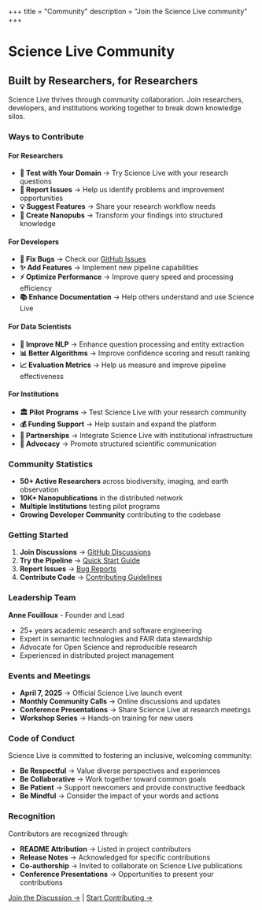 +++
title = "Community"
description = "Join the Science Live community"
+++

# Science Live Community

## Built by Researchers, for Researchers

Science Live thrives through community collaboration. Join researchers, developers, and institutions working together to break down knowledge silos.

### Ways to Contribute

#### For Researchers
- **🔬 Test with Your Domain** → Try Science Live with your research questions
- **📝 Report Issues** → Help us identify problems and improvement opportunities
- **💡 Suggest Features** → Share your research workflow needs
- **🧪 Create Nanopubs** → Transform your findings into structured knowledge

#### For Developers  
- **🐛 Fix Bugs** → Check our [GitHub Issues](https://github.com/ScienceLiveHub/science-live-pipeline/issues)
- **✨ Add Features** → Implement new pipeline capabilities
- **⚡ Optimize Performance** → Improve query speed and processing efficiency
- **📚 Enhance Documentation** → Help others understand and use Science Live

#### For Data Scientists
- **🤖 Improve NLP** → Enhance question processing and entity extraction
- **📊 Better Algorithms** → Improve confidence scoring and result ranking
- **📈 Evaluation Metrics** → Help us measure and improve pipeline effectiveness

#### For Institutions
- **🏛️ Pilot Programs** → Test Science Live with your research community
- **💰 Funding Support** → Help sustain and expand the platform
- **🤝 Partnerships** → Integrate Science Live with institutional infrastructure
- **📢 Advocacy** → Promote structured scientific communication

### Community Statistics

- **50+ Active Researchers** across biodiversity, imaging, and earth observation
- **10K+ Nanopublications** in the distributed network
- **Multiple Institutions** testing pilot programs
- **Growing Developer Community** contributing to the codebase

### Getting Started

1. **Join Discussions** → [GitHub Discussions](https://github.com/ScienceLiveHub/science-live-pipeline/discussions)
2. **Try the Pipeline** → [Quick Start Guide](https://sciencelivehub.github.io/science-live-pipeline/getting-started/)
3. **Report Issues** → [Bug Reports](https://github.com/ScienceLiveHub/science-live-pipeline/issues)
4. **Contribute Code** → [Contributing Guidelines](https://sciencelivehub.github.io/science-live-pipeline/contributing/)

### Leadership Team

**Anne Fouilloux** - Founder and Lead
- 25+ years academic research and software engineering
- Expert in semantic technologies and FAIR data stewardship  
- Advocate for Open Science and reproducible research
- Experienced in distributed project management

### Events and Meetings

- **April 7, 2025** → Official Science Live launch event
- **Monthly Community Calls** → Online discussions and updates
- **Conference Presentations** → Share Science Live at research meetings
- **Workshop Series** → Hands-on training for new users

### Code of Conduct

Science Live is committed to fostering an inclusive, welcoming community:

- **Be Respectful** → Value diverse perspectives and experiences
- **Be Collaborative** → Work together toward common goals
- **Be Patient** → Support newcomers and provide constructive feedback
- **Be Mindful** → Consider the impact of your words and actions

### Recognition

Contributors are recognized through:
- **README Attribution** → Listed in project contributors
- **Release Notes** → Acknowledged for specific contributions  
- **Co-authorship** → Invited to collaborate on Science Live publications
- **Conference Presentations** → Opportunities to present your contributions

[Join the Discussion →](https://github.com/ScienceLiveHub/science-live-pipeline/discussions) | [Start Contributing →](https://sciencelivehub.github.io/science-live-pipeline/contributing/)
